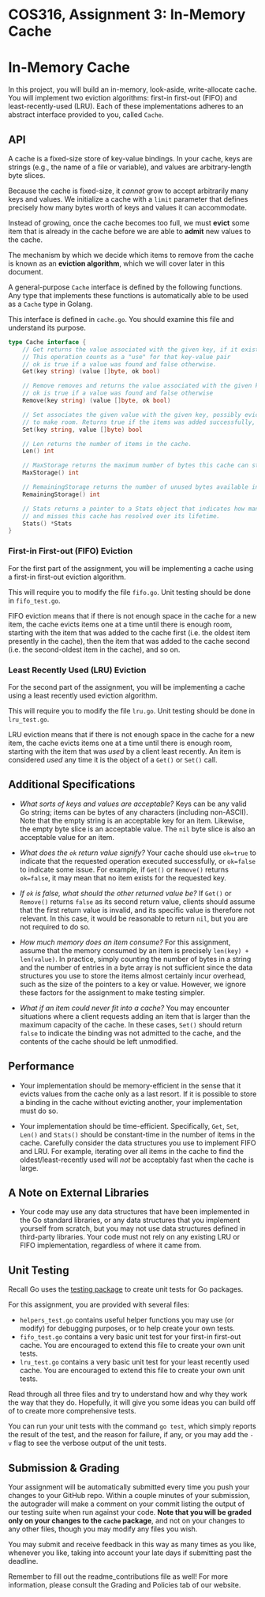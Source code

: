 # COS316, Assignment 3: In-Memory Cache

# In-Memory Cache

In this project, you will build an in-memory, look-aside, write-allocate cache.
You will implement two eviction algorithms: first-in first-out (FIFO) and
least-recently-used (LRU). Each of these implementations adheres to an abstract
interface provided to you, called `Cache`.

## API

A cache is a fixed-size store of key-value bindings. In your cache, keys are
strings (e.g., the name of a file or variable), and values are arbitrary-length
byte slices.

Because the cache is fixed-size, it *cannot* grow to accept arbitrarily many
keys and values. We initialize a cache with a `limit` parameter that defines
precisely how many bytes worth of keys and values it can accommodate.

Instead of growing, once the cache becomes too full, we must **evict**
some item that is already in the cache before we are able to **admit** new
values to the cache.

The mechanism by which we decide which items to remove from the cache is
known as an **eviction algorithm**, which we will cover later in this document.

A general-purpose `Cache` interface is defined by the following functions.
Any type that implements these functions is automatically able to be used as
a `Cache` type in Golang.

This interface is defined in `cache.go`. You should examine this file and
understand its purpose.

```go
type Cache interface {
	// Get returns the value associated with the given key, if it exists.
	// This operation counts as a "use" for that key-value pair
	// ok is true if a value was found and false otherwise.
	Get(key string) (value []byte, ok bool)

	// Remove removes and returns the value associated with the given key, if it exists.
	// ok is true if a value was found and false otherwise
	Remove(key string) (value []byte, ok bool)

	// Set associates the given value with the given key, possibly evicting values
	// to make room. Returns true if the items was added successfully, else false.
	Set(key string, value []byte) bool

	// Len returns the number of items in the cache.
	Len() int

	// MaxStorage returns the maximum number of bytes this cache can store
	MaxStorage() int

	// RemainingStorage returns the number of unused bytes available in this cache
	RemainingStorage() int

	// Stats returns a pointer to a Stats object that indicates how many hits
	// and misses this cache has resolved over its lifetime.
	Stats() *Stats
}
```

### First-in First-out (FIFO) Eviction

For the first part of the assignment, you will be implementing a cache using a
first-in first-out eviction algorithm.

This will require you to modify the file `fifo.go`. 
Unit testing should be done in `fifo_test.go`.

FIFO eviction means that if there is not enough space in the cache for a new
item, the cache evicts items one at a time until there is enough
room, starting with the item that was added to the cache first (i.e. the
oldest item presently in the cache), then the item that was added to the cache 
second (i.e. the second-oldest item in the cache), and so on.

### Least Recently Used (LRU) Eviction

For the second part of the assignment, you will be implementing a cache using a
least recently used eviction algorithm.

This will require you to modify the file `lru.go`.
Unit testing should be done in `lru_test.go`.

LRU eviction means that if there is not enough space in the cache for a new
item, the cache evicts items one at a time until there is enough room,
starting with the item that was *used* by a client least recently. An item
is considered *used* any time it is the object of a `Get()` or `Set()` call.

## Additional Specifications

* *What sorts of keys and values are acceptable?*
  Keys can be any valid Go string; items can be bytes of any characters (including non-ASCII).
  Note that the empty string is an acceptable key for an item. Likewise,
  the empty byte slice is an acceptable value. The `nil` byte slice is also an
  acceptable value for an item.

* *What does the `ok` return value signify?*
  Your cache should use `ok=true` to indicate that the requested operation
  executed successfully, or `ok=false` to indicate some issue.
  For example, if `Get()` or `Remove()` returns `ok=false`, it may mean that
  no item exists for the requested key.

* *If `ok` is false, what should the other returned value be?*
  If `Get()` or `Remove()` returns `false` as its second return value, clients
  should assume that the first return value is invalid, and its specific value
  is therefore not relevant. In this case, it would be reasonable to return `nil`,
  but you are not required to do so.

* *How much memory does an item consume?*
  For this assignment, assume that the memory consumed by an item is precisely
  `len(key) + len(value)`. In practice, simply counting the number of bytes in a
  string and the number of entries in a byte array is not sufficient since the
  data structures you use to store the items almost certainly incur overhead,
  such as the size of the pointers to a key or value. However, we ignore these
  factors for the assignment to make testing simpler.

* *What if an item could never fit into a cache?* You may encounter situations
  where a client requests adding an item that is larger than the maximum
  capacity of the cache. In these cases, `Set()` should return `false` to
  indicate the binding was not admitted to the cache, and the contents of the
  cache should be left unmodified.

## Performance

* Your implementation should be memory-efficient in the sense that it evicts
  values from the cache only as a last resort. If it is possible to store a
  binding in the cache without evicting another, your implementation must do so.

* Your implementation should be time-efficient. Specifically, `Get`, `Set`,
  `Len()` and `Stats()` should be constant-time in the number of items in the
  cache. Carefully consider the data structures you use to implement FIFO and
  LRU.  For example, iterating over all items in the cache to find the
  oldest/least-recently used will *not* be acceptably fast when the cache is
  large.

## A Note on External Libraries

* Your code may use any data structures that have been implemented in the Go
  standard libraries, or any data structures that you implement yourself from
  scratch, but you may not use data structures defined in third-party
  libraries. Your code must not rely on any existing LRU or FIFO implementation,
  regardless of where it came from.

## Unit Testing

Recall Go uses the [testing package](https://golang.org/pkg/testing/) to create
unit tests for Go packages.

For this assignment, you are provided with several files:
* `helpers_test.go` contains useful helper functions you may use (or modify)
  for debugging purposes, or to help create your own tests.
* `fifo_test.go` contains a very basic unit test for your first-in first-out
  cache. You are encouraged to extend this file to create your own unit tests.
* `lru_test.go` contains a very basic unit test for your least recently used
  cache. You are encouraged to extend this file to create your own unit tests.

Read through all three files and try to understand how and why they work the
way that they do.  Hopefully, it will give you some ideas you can build off of
to create more comprehensive tests.

You can run your unit tests with the command `go test`, which simply reports the
result of the test, and the reason for failure, if any, or you may add the `-v`
flag to see the verbose output of the unit tests.

## Submission & Grading

Your assignment will be automatically submitted every time you push your changes
to your GitHub repo. Within a couple minutes of your submission, the
autograder will make a comment on your commit listing the output of our testing
suite when run against your code. **Note that you will be graded only on your
changes to the `cache` package**, and not on your changes to any other files,
though you may modify any files you wish.

You may submit and receive feedback in this way as many times as you like,
whenever you like, taking into account your late days if submitting past the 
deadline. 

Remember to fill out the readme_contributions file as well! 
For more information, please consult the Grading and Policies tab of our website.
